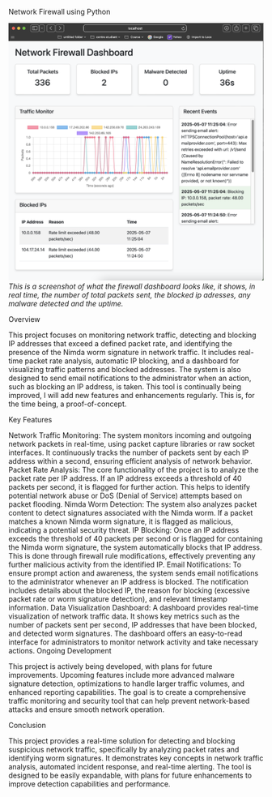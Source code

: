 Network Firewall using Python

![Firewall Dashboard](screenshot2.png)  
*This is a screenshot of what the firewall dashboard looks like, it shows, in real time, the number of total packets sent, the blocked ip adresses, any malware detected and the uptime.* 

Overview

This project focuses on monitoring network traffic, detecting and blocking IP addresses that exceed a defined packet rate, and identifying the presence of the Nimda worm signature in network traffic. It includes real-time packet rate analysis, automatic IP blocking, and a dashboard for visualizing traffic patterns and blocked addresses. The system is also designed to send email notifications to the administrator when an action, such as blocking an IP address, is taken. This tool is continually being improved, I will add new features and enhancements regularly. This is, for the time being, a proof-of-concept.

Key Features

Network Traffic Monitoring:
The system monitors incoming and outgoing network packets in real-time, using packet capture libraries or raw socket interfaces. It continuously tracks the number of packets sent by each IP address within a second, ensuring efficient analysis of network behavior.
Packet Rate Analysis:
The core functionality of the project is to analyze the packet rate per IP address. If an IP address exceeds a threshold of 40 packets per second, it is flagged for further action. This helps to identify potential network abuse or DoS (Denial of Service) attempts based on packet flooding.
Nimda Worm Detection:
The system also analyzes packet content to detect signatures associated with the Nimda worm. If a packet matches a known Nimda worm signature, it is flagged as malicious, indicating a potential security threat.
IP Blocking:
Once an IP address exceeds the threshold of 40 packets per second or is flagged for containing the Nimda worm signature, the system automatically blocks that IP address. This is done through firewall rule modifications, effectively preventing any further malicious activity from the identified IP.
Email Notifications:
To ensure prompt action and awareness, the system sends email notifications to the administrator whenever an IP address is blocked. The notification includes details about the blocked IP, the reason for blocking (excessive packet rate or worm signature detection), and relevant timestamp information.
Data Visualization Dashboard:
A dashboard provides real-time visualization of network traffic data. It shows key metrics such as the number of packets sent per second, IP addresses that have been blocked, and detected worm signatures. The dashboard offers an easy-to-read interface for administrators to monitor network activity and take necessary actions.
Ongoing Development

This project is actively being developed, with plans for future improvements. Upcoming features include more advanced malware signature detection, optimizations to handle larger traffic volumes, and enhanced reporting capabilities. The goal is to create a comprehensive traffic monitoring and security tool that can help prevent network-based attacks and ensure smooth network operation.

Conclusion

This project provides a real-time solution for detecting and blocking suspicious network traffic, specifically by analyzing packet rates and identifying worm signatures. It demonstrates key concepts in network traffic analysis, automated incident response, and real-time alerting. The tool is designed to be easily expandable, with plans for future enhancements to improve detection capabilities and performance.
